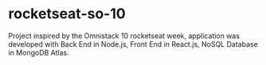 # rocketseat-so-10
Project inspired by the Omnistack 10 rocketseat week, application was developed with Back End in Node.js, Front End in React.js, NoSQL Database in MongoDB Atlas.
